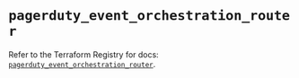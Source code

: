 # `pagerduty_event_orchestration_router`

Refer to the Terraform Registry for docs: [`pagerduty_event_orchestration_router`](https://registry.terraform.io/providers/pagerduty/pagerduty/3.20.0/docs/resources/event_orchestration_router).
